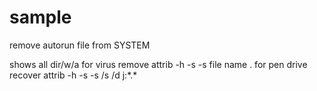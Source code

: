 sample
======

remove autorun file from SYSTEM

shows all dir/w/a
for virus remove attrib -h -s -s file name
.
for pen drive recover attrib -h -s -s /s /d j:\*.*
